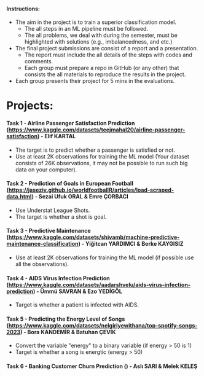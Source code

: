 #### Instructions:
  - The aim in the project is to train a superior classification model.
    - The all steps in an ML pipeline must be followed. 
    - The all problems, we deal with during the semester, must be highlighted with solutions (e.g., imbalancedness, and etc.)
  - The final project submissions are consist of a report and a presentation.
    - The report must include the all details of the steps with codes and comments.
    - Each group must prepare a repo in GitHub (or any other) that consists the all materials to reproduce the results in the project. 
  - Each group presents their project for 5 mins in the evaluations.


# Projects:

#### Task 1 - Airline Passenger Satisfaction Prediction (https://www.kaggle.com/datasets/teejmahal20/airline-passenger-satisfaction) - Elif KARTAL 
  - The target is to predict whether a passenger is satisfied or not.
  - Use at least 2K observations for training the ML model (Your dataset consists of 26K observations, it may not be possible to run such big data on your computer).

#### Task 2 - Prediction of Goals in European Football (https://jaseziv.github.io/worldfootballR/articles/load-scraped-data.html) - Sezai Ufuk ORAL & Emre ÇORBACI
  - Use Understat League Shots.
  - The target is whether a shot is goal.

#### Task 3 - Predictive Maintenance (https://www.kaggle.com/datasets/shivamb/machine-predictive-maintenance-classification) - Yiğitcan YARDIMCI & Berke KAYGISIZ
  - Use at least 2K observations for training the ML model (if possible use all the observations).

#### Task 4 - AIDS Virus Infection Prediction (https://www.kaggle.com/datasets/aadarshvelu/aids-virus-infection-prediction) - Ümmü SAVRAN & Ezo YEDİGÖL
  - Target is whether a patient is infected with AIDS.

#### Task 5 - Predicting the Energy Level of Songs (https://www.kaggle.com/datasets/nelgiriyewithana/top-spotify-songs-2023) - Bora KANDEMİR & Batuhan ÇEVİK
  - Convert the variable "energy" to a binary variable (if energy > 50 is 1)
  - Target is whether a song is energtic (energy > 50)

#### Task 6 - Banking Customer Churn Prediction () - Aslı SARI & Melek KELEŞ

